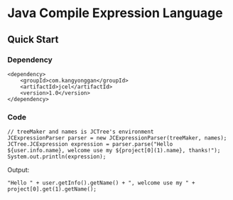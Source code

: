 # Java Compile Expression Language

## Quick Start

### Dependency

```
<dependency>
    <groupId>com.kangyonggan</groupId>
    <artifactId>jcel</artifactId>
    <version>1.0</version>
</dependency>
```

### Code
```
// treeMaker and names is JCTree's environment
JCExpressionParser parser = new JCExpressionParser(treeMaker, names);
JCTree.JCExpression expression = parser.parse("Hello ${user.info.name}, welcome use my ${project[0](1).name}, thanks!");
System.out.println(expression);
```

Output:

```
"Hello " + user.getInfo().getName() + ", welcome use my " + project[0].get(1).getName();
``` 
